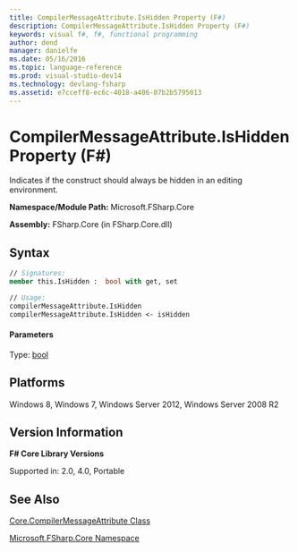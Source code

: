 ```yaml
---
title: CompilerMessageAttribute.IsHidden Property (F#)
description: CompilerMessageAttribute.IsHidden Property (F#)
keywords: visual f#, f#, functional programming
author: dend
manager: danielfe
ms.date: 05/16/2016
ms.topic: language-reference
ms.prod: visual-studio-dev14
ms.technology: devlang-fsharp
ms.assetid: e7cceff8-ec6c-4018-a406-07b2b5795013 
---
```


# CompilerMessageAttribute.IsHidden Property (F#)

Indicates if the construct should always be hidden in an editing environment.

**Namespace/Module Path:** Microsoft.FSharp.Core

**Assembly:** FSharp.Core (in FSharp.Core.dll)


## Syntax

```fsharp
// Signatures:
member this.IsHidden :  bool with get, set

// Usage:
compilerMessageAttribute.IsHidden
compilerMessageAttribute.IsHidden <- isHidden
```

#### Parameters
Type: [bool](https://msdn.microsoft.com/library/89c0cf9c-49ce-4207-a3be-555851a67dd5)

## Platforms
Windows 8, Windows 7, Windows Server 2012, Windows Server 2008 R2


## Version Information
**F# Core Library Versions**

Supported in: 2.0, 4.0, Portable

## See Also
[Core.CompilerMessageAttribute Class](Core.CompilerMessageAttribute-Class-%5BFSharp%5D.md)

[Microsoft.FSharp.Core Namespace](Microsoft.FSharp.Core-Namespace-%5BFSharp%5D.md)